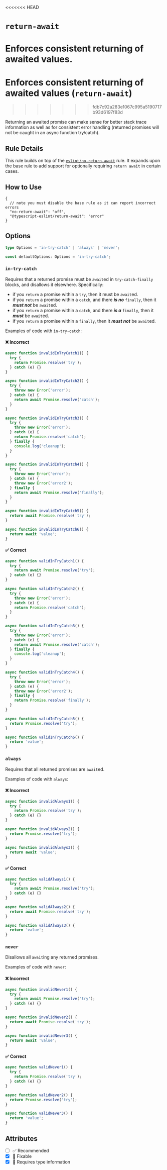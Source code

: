 <<<<<<< HEAD
# `return-await`

Enforces consistent returning of awaited values.
=======
# Enforces consistent returning of awaited values (`return-await`)
>>>>>>> fdb7c92a283e1067c995a5190717b93d6197f83d

Returning an awaited promise can make sense for better stack trace information as well as for consistent error handling (returned promises will not be caught in an async function try/catch).

## Rule Details

This rule builds on top of the [`eslint/no-return-await`](https://eslint.org/docs/rules/no-return-await) rule.
It expands upon the base rule to add support for optionally requiring `return await` in certain cases.

## How to Use

```jsonc
{
  // note you must disable the base rule as it can report incorrect errors
  "no-return-await": "off",
  "@typescript-eslint/return-await": "error"
}
```

## Options

```ts
type Options = 'in-try-catch' | 'always' | 'never';

const defaultOptions: Options = 'in-try-catch';
```

### `in-try-catch`

Requires that a returned promise must be `await`ed in `try-catch-finally` blocks, and disallows it elsewhere.
Specifically:

- if you `return` a promise within a `try`, then it must be `await`ed.
- if you `return` a promise within a `catch`, and there **_is no_** `finally`, then it **_must not_** be `await`ed.
- if you `return` a promise within a `catch`, and there **_is a_** `finally`, then it **_must_** be `await`ed.
- if you `return` a promise within a `finally`, then it **_must not_** be `await`ed.

Examples of code with `in-try-catch`:

<!--tabs-->

#### ❌ Incorrect

```ts
async function invalidInTryCatch1() {
  try {
    return Promise.resolve('try');
  } catch (e) {}
}

async function invalidInTryCatch2() {
  try {
    throw new Error('error');
  } catch (e) {
    return await Promise.resolve('catch');
  }
}

async function invalidInTryCatch3() {
  try {
    throw new Error('error');
  } catch (e) {
    return Promise.resolve('catch');
  } finally {
    console.log('cleanup');
  }
}

async function invalidInTryCatch4() {
  try {
    throw new Error('error');
  } catch (e) {
    throw new Error('error2');
  } finally {
    return await Promise.resolve('finally');
  }
}

async function invalidInTryCatch5() {
  return await Promise.resolve('try');
}

async function invalidInTryCatch6() {
  return await 'value';
}
```

#### ✅ Correct

```ts
async function validInTryCatch1() {
  try {
    return await Promise.resolve('try');
  } catch (e) {}
}

async function validInTryCatch2() {
  try {
    throw new Error('error');
  } catch (e) {
    return Promise.resolve('catch');
  }
}

async function validInTryCatch3() {
  try {
    throw new Error('error');
  } catch (e) {
    return await Promise.resolve('catch');
  } finally {
    console.log('cleanup');
  }
}

async function validInTryCatch4() {
  try {
    throw new Error('error');
  } catch (e) {
    throw new Error('error2');
  } finally {
    return Promise.resolve('finally');
  }
}

async function validInTryCatch5() {
  return Promise.resolve('try');
}

async function validInTryCatch6() {
  return 'value';
}
```

### `always`

Requires that all returned promises are `await`ed.

Examples of code with `always`:

<!--tabs-->

#### ❌ Incorrect

```ts
async function invalidAlways1() {
  try {
    return Promise.resolve('try');
  } catch (e) {}
}

async function invalidAlways2() {
  return Promise.resolve('try');
}

async function invalidAlways3() {
  return await 'value';
}
```

#### ✅ Correct

```ts
async function validAlways1() {
  try {
    return await Promise.resolve('try');
  } catch (e) {}
}

async function validAlways2() {
  return await Promise.resolve('try');
}

async function validAlways3() {
  return 'value';
}
```

### `never`

Disallows all `await`ing any returned promises.

Examples of code with `never`:

<!--tabs-->

#### ❌ Incorrect

```ts
async function invalidNever1() {
  try {
    return await Promise.resolve('try');
  } catch (e) {}
}

async function invalidNever2() {
  return await Promise.resolve('try');
}

async function invalidNever3() {
  return await 'value';
}
```

#### ✅ Correct

```ts
async function validNever1() {
  try {
    return Promise.resolve('try');
  } catch (e) {}
}

async function validNever2() {
  return Promise.resolve('try');
}

async function validNever3() {
  return 'value';
}
```

## Attributes

- [ ] ✅ Recommended
- [x] 🔧 Fixable
- [x] 💭 Requires type information
